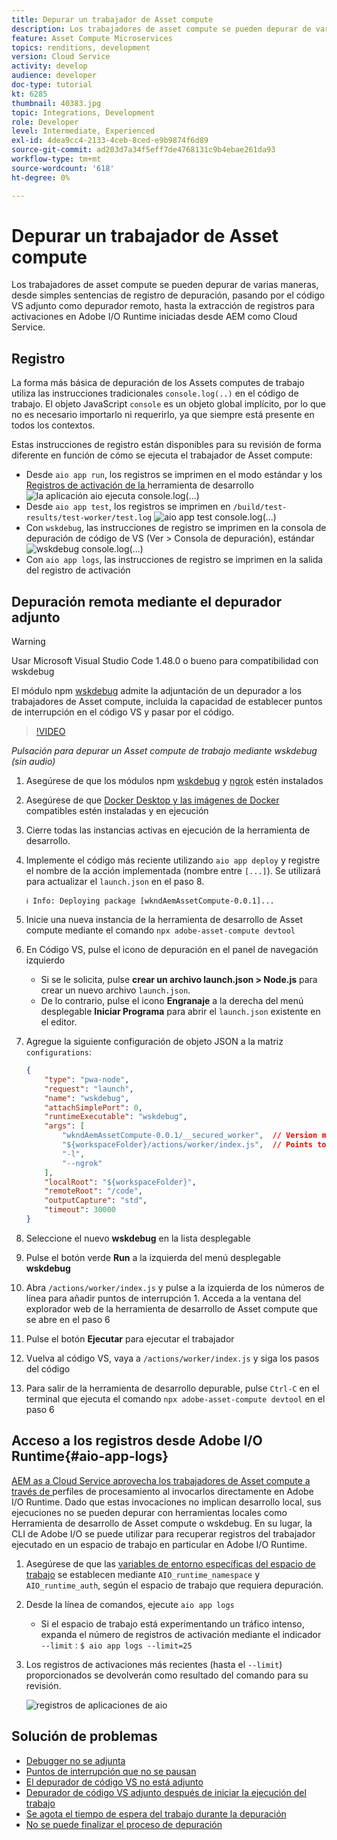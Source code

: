 ```yaml
---
title: Depurar un trabajador de Asset compute
description: Los trabajadores de asset compute se pueden depurar de varias maneras, desde simples sentencias de registro de depuración, pasando por el código VS adjunto como depurador remoto, hasta la extracción de registros para activaciones en Adobe I/O Runtime iniciadas desde AEM como Cloud Service.
feature: Asset Compute Microservices
topics: renditions, development
version: Cloud Service
activity: develop
audience: developer
doc-type: tutorial
kt: 6285
thumbnail: 40383.jpg
topic: Integrations, Development
role: Developer
level: Intermediate, Experienced
exl-id: 4dea9cc4-2133-4ceb-8ced-e9b9874f6d89
source-git-commit: ad203d7a34f5eff7de4768131c9b4ebae261da93
workflow-type: tm+mt
source-wordcount: '618'
ht-degree: 0%

---
```


# Depurar un trabajador de Asset compute

Los trabajadores de asset compute se pueden depurar de varias maneras, desde simples sentencias de registro de depuración, pasando por el código VS adjunto como depurador remoto, hasta la extracción de registros para activaciones en Adobe I/O Runtime iniciadas desde AEM como Cloud Service.

## Registro

La forma más básica de depuración de los Assets computes de trabajo utiliza las instrucciones tradicionales `console.log(..)` en el código de trabajo. El objeto JavaScript `console` es un objeto global implícito, por lo que no es necesario importarlo ni requerirlo, ya que siempre está presente en todos los contextos.

Estas instrucciones de registro están disponibles para su revisión de forma diferente en función de cómo se ejecuta el trabajador de Asset compute:

+ Desde `aio app run`, los registros se imprimen en el modo estándar y los [Registros de activación de la ](../develop/development-tool.md) herramienta de desarrollo
   ![la aplicación aio ejecuta console.log(...)](./assets/debug/console-log__aio-app-run.png)
+ Desde `aio app test`, los registros se imprimen en `/build/test-results/test-worker/test.log`
   ![aio app test console.log(...)](./assets/debug/console-log__aio-app-test.png)
+ Con `wskdebug`, las instrucciones de registro se imprimen en la consola de depuración de código de VS (Ver > Consola de depuración), estándar
   ![wskdebug console.log(...)](./assets/debug/console-log__wskdebug.png)
+ Con `aio app logs`, las instrucciones de registro se imprimen en la salida del registro de activación

## Depuración remota mediante el depurador adjunto

>[!WARNING]
>
>Usar Microsoft Visual Studio Code 1.48.0 o bueno para compatibilidad con wskdebug

El módulo npm [wskdebug](https://www.npmjs.com/package/@openwhisk/wskdebug) admite la adjuntación de un depurador a los trabajadores de Asset compute, incluida la capacidad de establecer puntos de interrupción en el código VS y pasar por el código.

>[!VIDEO](https://video.tv.adobe.com/v/40383/?quality=12&learn=on)

_Pulsación para depurar un Asset compute de trabajo mediante wskdebug (sin audio)_

1. Asegúrese de que los módulos npm [wskdebug](../set-up/development-environment.md#wskdebug) y [ngrok](../set-up/development-environment.md#ngork) estén instalados
1. Asegúrese de que [Docker Desktop y las imágenes de Docker](../set-up/development-environment.md#docker) compatibles estén instaladas y en ejecución
1. Cierre todas las instancias activas en ejecución de la herramienta de desarrollo.
1. Implemente el código más reciente utilizando `aio app deploy` y registre el nombre de la acción implementada (nombre entre `[...]`). Se utilizará para actualizar el `launch.json` en el paso 8.

   ```
   ℹ Info: Deploying package [wkndAemAssetCompute-0.0.1]...
   ```


1. Inicie una nueva instancia de la herramienta de desarrollo de Asset compute mediante el comando `npx adobe-asset-compute devtool`
1. En Código VS, pulse el icono de depuración en el panel de navegación izquierdo
   + Si se le solicita, pulse __crear un archivo launch.json > Node.js__ para crear un nuevo archivo `launch.json`.
   + De lo contrario, pulse el icono __Engranaje__ a la derecha del menú desplegable __Iniciar Programa__ para abrir el `launch.json` existente en el editor.
1. Agregue la siguiente configuración de objeto JSON a la matriz `configurations`:

   ```json
   {
       "type": "pwa-node",
       "request": "launch",
       "name": "wskdebug",
       "attachSimplePort": 0,
       "runtimeExecutable": "wskdebug",
       "args": [
           "wkndAemAssetCompute-0.0.1/__secured_worker",  // Version must match your Asset Compute worker's version
           "${workspaceFolder}/actions/worker/index.js",  // Points to your worker
           "-l",
           "--ngrok"
       ],
       "localRoot": "${workspaceFolder}",
       "remoteRoot": "/code",
       "outputCapture": "std",
       "timeout": 30000
   }
   ```

1. Seleccione el nuevo __wskdebug__ en la lista desplegable
1. Pulse el botón verde __Run__ a la izquierda del menú desplegable __wskdebug__
1. Abra `/actions/worker/index.js` y pulse a la izquierda de los números de línea para añadir puntos de interrupción 1. Acceda a la ventana del explorador web de la herramienta de desarrollo de Asset compute que se abre en el paso 6
1. Pulse el botón __Ejecutar__ para ejecutar el trabajador
1. Vuelva al código VS, vaya a `/actions/worker/index.js` y siga los pasos del código
1. Para salir de la herramienta de desarrollo depurable, pulse `Ctrl-C` en el terminal que ejecuta el comando `npx adobe-asset-compute devtool` en el paso 6

## Acceso a los registros desde Adobe I/O Runtime{#aio-app-logs}

[AEM as a Cloud Service aprovecha los trabajadores de Asset compute a través de ](../deploy/processing-profiles.md) perfiles de procesamiento al invocarlos directamente en Adobe I/O Runtime. Dado que estas invocaciones no implican desarrollo local, sus ejecuciones no se pueden depurar con herramientas locales como Herramienta de desarrollo de Asset compute o wskdebug. En su lugar, la CLI de Adobe I/O se puede utilizar para recuperar registros del trabajador ejecutado en un espacio de trabajo en particular en Adobe I/O Runtime.

1. Asegúrese de que las [variables de entorno específicas del espacio de trabajo](../deploy/runtime.md) se establecen mediante `AIO_runtime_namespace` y `AIO_runtime_auth`, según el espacio de trabajo que requiera depuración.
1. Desde la línea de comandos, ejecute `aio app logs`
   + Si el espacio de trabajo está experimentando un tráfico intenso, expanda el número de registros de activación mediante el indicador `--limit` :
      `$ aio app logs --limit=25`
1. Los registros de activaciones más recientes (hasta el `--limit`) proporcionados se devolverán como resultado del comando para su revisión.

   ![registros de aplicaciones de aio](./assets/debug/aio-app-logs.png)

## Solución de problemas

+ [Debugger no se adjunta](../troubleshooting.md#debugger-does-not-attach)
+ [Puntos de interrupción que no se pausan](../troubleshooting.md#breakpoints-no-pausing)
+ [El depurador de código VS no está adjunto](../troubleshooting.md#vs-code-debugger-not-attached)
+ [Depurador de código VS adjunto después de iniciar la ejecución del trabajo](../troubleshooting.md#vs-code-debugger-attached-after-worker-execution-began)
+ [Se agota el tiempo de espera del trabajo durante la depuración](../troubleshooting.md#worker-times-out-while-debugging)
+ [No se puede finalizar el proceso de depuración](../troubleshooting.md#cannot-terminate-debugger-process)
